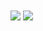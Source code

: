 <img align="center" src="https://github-readme-stats.vercel.app/api?username=ghostnear&count_private=true&theme=tokyonight" />
<img align="center" src="https://github-readme-stats.vercel.app/api/top-langs/?username=ghostnear&langs_count=10&count_private=true&layout=compact&theme=tokyonight&hide=yacc,cmake" />
